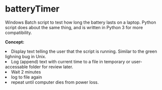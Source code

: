 # batteryTimer
Windows Batch script to test how long the battery lasts on a laptop. Python script does about the same thing, and is written in Python 3 for more compatibility.


<b>Concept:</b>
<li>Display text telling the user that the script is running. Similar to the green lighning bug in Unix.
<li>Log (append) text with current time to a file in temporary or user-accessable folder for review later.
<li>Wait 2 minutes
<li>log to file again
<li>repeat until computer dies from power loss.

